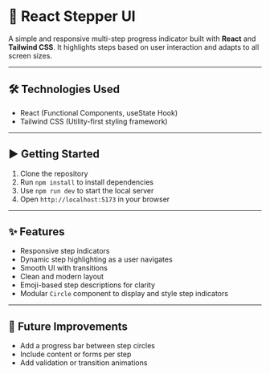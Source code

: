 # 🚀 React Stepper UI

A simple and responsive multi-step progress indicator built with **React** and **Tailwind CSS**. It highlights steps based on user interaction and adapts to all screen sizes.

---

## 🛠️ Technologies Used

- React (Functional Components, useState Hook)  
- Tailwind CSS (Utility-first styling framework)

---

## ▶️ Getting Started

1. Clone the repository  
2. Run `npm install` to install dependencies  
3. Use `npm run dev` to start the local server  
4. Open `http://localhost:5173` in your browser

---

## ✨ Features

- Responsive step indicators  
- Dynamic step highlighting as a user navigates  
- Smooth UI with transitions  
- Clean and modern layout  
- Emoji-based step descriptions for clarity  
- Modular `Circle` component to display and style step indicators

---

## 📌 Future Improvements

- Add a progress bar between step circles  
- Include content or forms per step  
- Add validation or transition animations  
